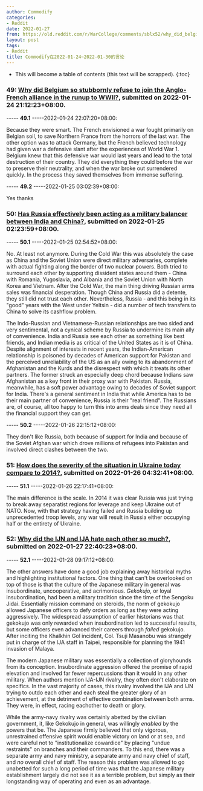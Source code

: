 ```yaml
---
author: Commodify
categories:
- Reddit
date: 2022-01-27
from: https://old.reddit.com/r/WarCollege/comments/sblx52/why_did_belgium_so_stubbornly_refuse_to_join_the/
layout: post
tags:
- Reddit
title: Commodify在2022-01-24~2022-01-30的言论
---
```


* This will become a table of contents (this text will be scrapped).
{:toc}

### 49: [Why did Belgium so stubbornly refuse to join the Anglo-French alliance in the runup to WWII?](https://old.reddit.com/r/WarCollege/comments/sblx52/why_did_belgium_so_stubbornly_refuse_to_join_the/), submitted on 2022-01-24 21:12:23+08:00.

----- __49.1__ -----2022-01-24 22:07:20+08:00:

Because they were smart. The French envisioned a war fought primarily on Belgian soil, to save Northern France from the horrors of the last war. The other option was to attack Germany, but the French believed technology had given war a defensive slant after the experiences of World War 1. Belgium knew that this defensive war would last years and lead to the total destruction of their country. They did everything they could before the war to preserve their neutrality, and when the war broke out surrendered quickly. In the process they saved themselves from immense suffering.

----- __49.2__ -----2022-01-25 03:02:39+08:00:

Yes thanks

### 50: [Has Russia effectively been acting as a military balancer between India and China?](https://old.reddit.com/r/WarCollege/comments/sbsqk3/has_russia_effectively_been_acting_as_a_military/), submitted on 2022-01-25 02:23:59+08:00.

----- __50.1__ -----2022-01-25 02:54:52+08:00:

No. At least not anymore. During the Cold War this was absolutely the case as China and the Soviet Union were direct military adversaries, complete with actual fighting along the border of two nuclear powers. Both tried to surround each other by supporting dissident states around them - China with Romania, Yugoslavia, and Albania and the Soviet Union with North Korea and Vietnam. After the Cold War, the main thing driving Russian arms sales was financial desperation. Though China and Russia did a detente, they still did not trust each other. Nevertheless, Russia - and this being in its "good" years with the West under Yeltsin - did a number of tech transfers to China to solve its cashflow problem.

The Indo-Russian and Vietnamese-Russian relationships are two sided and very sentimental, not a cynical scheme by Russia to undermine its main ally of convenience. India and Russia see each other as something like best friends, and Indian media is as critical of the United States as it is of China. Despite alignment of interests in recent years, the Indian-American relationship is poisoned by decades of American support for Pakistan and the perceived unreliability of the US as an ally owing to its abandonment of Afghanistan and the Kurds and the disrespect with which it treats its other partners. The former struck an especially deep chord because Indians saw Afghanistan as a key front in their proxy war with Pakistan. Russia, meanwhile, has a soft power advantage owing to decades of Soviet support for India. There's a general sentiment in India that while America has to be their main partner of convenience, Russia is their "real friend". The Russians are, of course, all too happy to turn this into arms deals since they need all the financial support they can get.

----- __50.2__ -----2022-01-26 22:15:12+08:00:

They don't like Russia, both because of support for India and because of the Soviet Afghan war which drove millions of refugees into Pakistan and involved direct clashes between the two.

### 51: [How does the severity of the situation in Ukraine today compare to 2014?](https://old.reddit.com/r/CredibleDefense/comments/scn6m3/how_does_the_severity_of_the_situation_in_ukraine/), submitted on 2022-01-26 04:32:41+08:00.

----- __51.1__ -----2022-01-26 22:17:41+08:00:

The main difference is the scale. In 2014 it was clear Russia was just trying to break away separatist regions for leverage and keep Ukraine out of NATO. Now, with that strategy having failed and Russia building up unprecedented troop levels, any war will result in Russia either occupying half or the entirety of Ukraine.

### 52: [Why did the IJN and IJA hate each other so much?](https://old.reddit.com/r/WarCollege/comments/sdzwai/why_did_the_ijn_and_ija_hate_each_other_so_much/), submitted on 2022-01-27 22:40:23+08:00.

----- __52.1__ -----2022-01-28 09:17:12+08:00:

The other answers have done a good job explaining away historical myths and highlighting institutional factors. One thing that can't be overlooked on top of those is that the culture of the Japanese military in general was insubordinate, uncooperative, and acrimonious. *Gekokujo*, or loyal insubordination, had been a military tradition since the time of the Sengoku Jidai. Essentially mission command on steroids, the norm of gekokujo allowed Japanese officers to defy orders as long as they were acting aggressively. The widespread assumption of earlier historians was that gekokujo was only rewarded when insubordination led to successful results, but some officers even advanced their careers through *failed* gekokujo. After inciting the Khalkhin Gol incident, Col. Tsuji Masanobu was strangely put in charge of the IJA staff in Taipei, responsible for planning the 1941 invasion of Malaya.

The modern Japanese military was essentially a collection of gloryhounds from its conception. Insubordinate aggression offered the promise of rapid elevation and involved far fewer repercussions than it would in any other military. When authors mention IJA-IJN rivalry, they often don't elaborate on specifics. In the vast majority of cases, this rivalry involved the IJA and IJN trying to outdo each other and each steal the greater glory of an achievement, at the detriment of effective combination between both arms. They were, in effect, racing eachother to death or glory.

While the army-navy rivalry was certainly abetted by the civilian government, it, like Gekokujo in general, was willingly *enabled* by the powers that be. The Japanese firmly believed that only vigorous, unrestrained offensive spirit would enable victory on land or at sea, and were careful not to "institutionalize cowardice" by placing "undue restraints" on branches and their commanders. To this end, there was a separate army and navy ministry, a separate army and navy chief of staff, and *no* overall chief of staff. The reason this problem was allowed to go unabetted for such a long period of time was that the Japanese military establishment largely did not see it as a terrible problem, but simply as their longstanding way of operating and even as an advantage.

